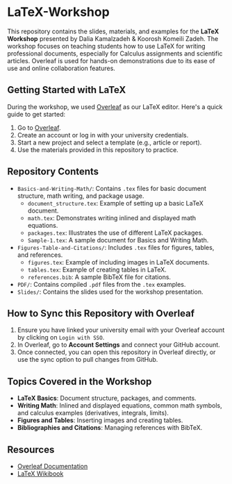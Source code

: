 # LaTeX-Workshop

This repository contains the slides, materials, and examples for the **LaTeX Workshop** presented by Dalia Kamalzadeh & Koorosh Komeili Zadeh. The workshop focuses on teaching students how to use LaTeX for writing professional documents, especially for Calculus assignments and scientific articles. Overleaf is used for hands-on demonstrations due to its ease of use and online collaboration features.

## Getting Started with LaTeX
During the workshop, we used [Overleaf](https://www.overleaf.com) as our LaTeX editor. Here's a quick guide to get started:
1. Go to [Overleaf](https://www.overleaf.com).
2. Create an account or log in with your university credentials.
3. Start a new project and select a template (e.g., article or report).
4. Use the materials provided in this repository to practice.

## Repository Contents
- `Basics-and-Writing-Math/`: Contains `.tex` files for basic document structure, math writing, and package usage.
  - `document_structure.tex`: Example of setting up a basic LaTeX document.
  - `math.tex`: Demonstrates writing inlined and displayed math equations.
  - `packages.tex`: Illustrates the use of different LaTeX packages.
  - `Sample-1.tex`: A sample document for Basics and Writing Math.
- `Figures-Table-and-Citations/`: Includes `.tex` files for figures, tables, and references.
  - `figures.tex`: Example of including images in LaTeX documents.
  - `tables.tex`: Example of creating tables in LaTeX.
  - `references.bib`: A sample BibTeX file for citations.
- `PDF/`: Contains compiled `.pdf` files from the `.tex` examples.
- `Slides/`: Contains the slides used for the workshop presentation.
  
## How to Sync this Repository with Overleaf
1. Ensure you have linked your university email with your Overleaf account by clicking on `Login with SSO`.
2. In Overleaf, go to **Account Settings** and connect your GitHub account.
3. Once connected, you can open this repository in Overleaf directly, or use the sync option to pull changes from GitHub.

## Topics Covered in the Workshop
- **LaTeX Basics**: Document structure, packages, and comments.
- **Writing Math**: Inlined and displayed equations, common math symbols, and calculus examples (derivatives, integrals, limits).
- **Figures and Tables**: Inserting images and creating tables.
- **Bibliographies and Citations**: Managing references with BibTeX.

## Resources
- [Overleaf Documentation](https://www.overleaf.com/learn)
- [LaTeX Wikibook](https://en.wikibooks.org/wiki/LaTeX)